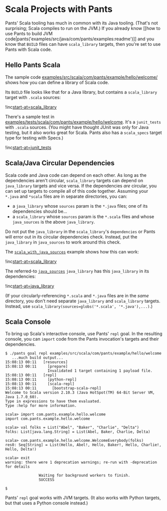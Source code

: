 Scala Projects with Pants
=========================

Pants' Scala tooling has much in common with its Java tooling. (That's
not surprising; Scala compiles to run on the JVM.) If you already know
[[how to use Pants to build JVM code|pants('examples/src/java/com/pants/examples:readme')]]
 and you know that
`BUILD` files can have <a xref="bdict_scala_library">`scala_library`</a> targets,
then you're set to use Pants with Scala code.

Hello Pants Scala
-----------------

The sample code
[examples/src/scala/com/pants/example/hello/welcome/](https://github.com/pantsbuild/pants/blob/master/examples/src/scala/com/pants/example/hello/welcome/)
shows how you can define a library of Scala code.

Its `BUILD` file looks like that for a Java library, but contains a
`scala_library` target with `.scala` sources:

!inc[start-at=scala_library](hello/welcome/BUILD)

There's a sample test in
[examples/tests/scala/com/pants/example/hello/welcome](https://github.com/pantsbuild/pants/tree/master/examples/tests/scala/com/pants/example/hello/welcome).
It's a <a xref="bdict_junit_tests">`junit_tests`</a> with `.scala` sources.
(You might have thought JUnit was only for Java testing, but it also works great
for Scala. Pants also has a
<a xref="bdict_scala_specs">`scala_specs`</a> target type for testing with
Specs.)

!inc[start-at=junit_tests](../../../../../tests/scala/com/pants/example/hello/welcome/BUILD)

Scala/Java Circular Dependencies
--------------------------------

Scala code and Java code can depend on each other. As long as the dependencies aren't circular,
`scala_library` targets can depend on `java_library` targets and vice versa. If the dependencies
*are* circular, you can set up targets to compile all of this code together. Assuming your `*.java`
and `*scala` files are in separate directories, you can:

-   a `java_library` whose `sources` param is the `*.java` files; one of its
    dependencies should be...
-   a `scala_library` whose `sources` param is the `*.scala` files and
    whose `java_sources` is the above `java_library`.

Do not put the `java_library` in the `scala_library`'s `dependencies` or Pants will error out in its
circular dependencies check. Instead, put the `java_library` in `java_sources` to work around this
check.

The [`scala_with_java_sources`](https://github.com/pantsbuild/pants/tree/master/examples/src/scala/com/pants/example/scala_with_java_sources)
example shows how this can work:

!inc[start-at=scala_library](scala_with_java_sources/BUILD)

The referred-to
[`java_sources`](https://github.com/pantsbuild/pants/tree/master/examples/src/java/com/pants/examples/java_sources/BUILD)
`java_library` has this `java_library` in its dependencies:

!inc[start-at=java_library](../../../../java/com/pants/examples/java_sources/BUILD)

(If your circularly-referencing `*.scala` and `*.java` files are in the *same* directory, you don't
need separate `java_library` and `scala_library` targets. Instead, use
`scala_library(sources=globs('*.scala', '*.java'),...)`.)

Scala Console
-------------

To bring up Scala's interactive console, use Pants'
<a xref="gref_goal_repl">`repl`</a> goal.
In the resulting console, you can `import` code from the Pants invocation's
targets and their dependencies.

    $ ./pants goal repl examples/src/scala/com/pants/example/hello/welcome
       ...much build output...
    15:08:13 00:11   [resources]
    15:08:13 00:11     [prepare]
                       Invalidated 1 target containing 1 payload file.
    15:08:13 00:11   [repl]
    15:08:13 00:11     [python-repl]
    15:08:13 00:11     [scala-repl]
    15:08:13 00:11       [bootstrap-scala-repl]
    Welcome to Scala version 2.10.3 (Java HotSpot(TM) 64-Bit Server VM, Java 1.7.0_60).
    Type in expressions to have them evaluated.
    Type :help for more information.

    scala> import com.pants.example.hello.welcome
    import com.pants.example.hello.welcome

    scala> val folks = List("Abel", "Baker", "Charlie", "Delta")
    folks: List[java.lang.String] = List(Abel, Baker, Charlie, Delta)

    scala> com.pants.example.hello.welcome.WelcomeEverybody(folks)
    res0: Seq[String] = List(Hello, Abel!, Hello, Baker!, Hello, Charlie!, Hello, Delta!)

    scala> exit
    warning: there were 1 deprecation warnings; re-run with -deprecation for details

                   Waiting for background workers to finish.
                   SUCCESS

    $

Pants' `repl` goal works with JVM targets. (It also works with Python targets, but that uses a
Python console instead.)